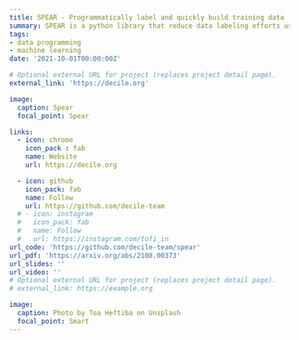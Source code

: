 ```yaml
---
title: SPEAR - Programmatically label and quickly build training data
summary: SPEAR is a python library that reduce data labeling efforts using data programming. It implements several recent approaches such as Snorkel, ImplyLoss, Learning to reweight, etc. In addition to data labeling, it integrates semi-supervised approaches for training and inference.
tags:
- data programming
- machine learning
date: '2021-10-01T00:00:00Z'

# Optional external URL for project (replaces project detail page).
external_link: 'https://decile.org'

image:
  caption: Spear
  focal_point: Spear

links:
  - icon: chrome
    icon_pack : fab
    name: Website
    url: https://decile.org

  - icon: github
    icon_pack: fab
    name: Follow
    url: https://github.com/decile-team
  # - icon: instagram
  #   icon_pack: fab
  #   name: Follow
  #   url: https://instagram.com/tofi_in
url_code: 'https://github.com/decile-team/spear'
url_pdf: 'https://arxiv.org/abs/2108.00373'
url_slides: ''
url_video: ''
# Optional external URL for project (replaces project detail page).
# external_link: https://example.org

image:
  caption: Photo by Toa Heftiba on Unsplash
  focal_point: Smart
---
```

